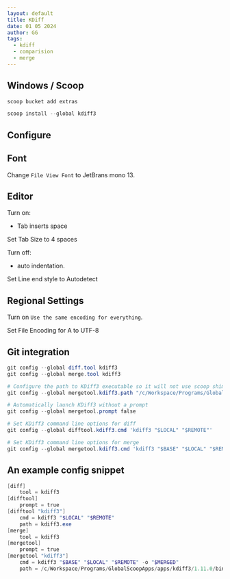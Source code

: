 ```yaml
---
layout: default
title: KDiff
date: 01 05 2024
author: GG
tags: 
  - kdiff
  - comparision
  - merge
---
```


Windows / Scoop
---

``` powershell
scoop bucket add extras
```

``` powershell
scoop install --global kdiff3
```

Configure
---

## Font

Change ``File View Font`` to JetBrans mono 13.

## Editor

Turn on:
- Tab inserts space

Set Tab Size to 4 spaces

Turn off:
- auto indentation.

Set Line end style to Autodetect

## Regional Settings

Turn on ``Use the same encoding for everything``.

Set File Encoding for A to UTF-8

Git integration
---

``` powershell
git config --global diff.tool kdiff3
git config --global merge.tool kdiff3

# Configure the path to KDiff3 executable so it will not use scoop shims
git config --global mergetool.kdiff3.path "/c/Workspace/Programs/GlobalScoopApps/apps/kdiff3/1.11.0/bin/kdiff3.exe"

# Automatically launch KDiff3 without a prompt
git config --global mergetool.prompt false

# Set KDiff3 command line options for diff
git config --global difftool.kdiff3.cmd 'kdiff3 "$LOCAL" "$REMOTE"'

# Set KDiff3 command line options for merge
git config --global mergetool.kdiff3.cmd 'kdiff3 "$BASE" "$LOCAL" "$REMOTE" -o "$MERGED"'
```

An example config snippet
---

``` powershell
[diff]
	tool = kdiff3
[difftool]
	prompt = true
[difftool "kdiff3"]
	cmd = kdiff3 "$LOCAL" "$REMOTE"
	path = kdiff3.exe
[merge]
	tool = kdiff3
[mergetool]
	prompt = true
[mergetool "kdiff3"]
	cmd = kdiff3 "$BASE" "$LOCAL" "$REMOTE" -o "$MERGED"
	path = /c/Workspace/Programs/GlobalScoopApps/apps/kdiff3/1.11.0/bin/kdiff3.exe
```
